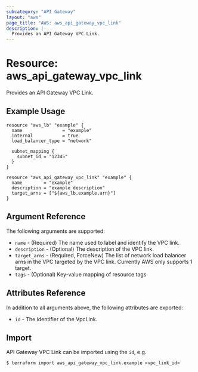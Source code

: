 ```yaml
---
subcategory: "API Gateway"
layout: "aws"
page_title: "AWS: aws_api_gateway_vpc_link"
description: |-
  Provides an API Gateway VPC Link.
---
```


# Resource: aws_api_gateway_vpc_link

Provides an API Gateway VPC Link.

## Example Usage

```hcl
resource "aws_lb" "example" {
  name               = "example"
  internal           = true
  load_balancer_type = "network"

  subnet_mapping {
    subnet_id = "12345"
  }
}

resource "aws_api_gateway_vpc_link" "example" {
  name        = "example"
  description = "example description"
  target_arns = ["${aws_lb.example.arn}"]
}
```

## Argument Reference

The following arguments are supported:

* `name` - (Required) The name used to label and identify the VPC link.
* `description` - (Optional) The description of the VPC link.
* `target_arns` - (Required, ForceNew) The list of network load balancer arns in the VPC targeted by the VPC link. Currently AWS only supports 1 target.
* `tags` - (Optional) Key-value mapping of resource tags

## Attributes Reference

In addition to all arguments above, the following attributes are exported:

* `id` - The identifier of the VpcLink.

## Import

API Gateway VPC Link can be imported using the `id`, e.g.

```
$ terraform import aws_api_gateway_vpc_link.example <vpc_link_id>
```

